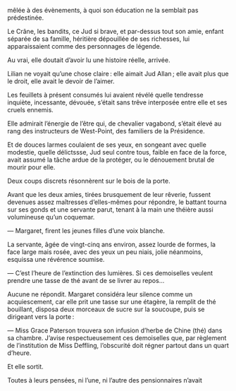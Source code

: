 mêlée à des évènements, à quoi son éducation ne la semblait pas prédestinée.

Le Crâne, les bandits, ce Jud si brave, et par-dessus tout son amie, enfant
séparée de sa famille, héritière dépouillée de ses richesses, lui
apparaissaient comme des personnages de légende.

Au vrai, elle doutait d’avoir lu une histoire réelle, arrivée.

Lilian ne voyait qu’une chose claire : elle aimait Jud Allan ; elle avait plus que le droit, elle avait le devoir de l’aimer.

Les feuillets à présent consumés lui avaient révélé quelle tendresse inquiète, incessante, dévouée, s’était sans trêve interposée entre elle et ses cruels ennemis.

Elle admirait l’énergie de l’être qui, de chevalier vagabond, s’était élevé au rang des instructeurs de West-Point, des familiers de la Présidence.

Et de douces larmes coulaient de ses yeux, en songeant avec quelle modestie, quelle délictssse, Jud seul contre tous, faible en face de la force,
avait assumé la tâche ardue de la protéger, ou le dénouement brutal de
mourir pour elle.

Deux coups discrets résonnèrent sur le bois de la porte.

Avant que les deux amies, tirées brusquement de leur rêverie, fussent
devenues assez maîtresses d’elles-mêmes pour répondre, le battant tourna
sur ses gonds et une servante parut, tenant à la main une théière aussi
volumineuse qu’un coquemar.

— Margaret, firent les jeunes filles d’une voix blanche.

La servante, âgée de vingt-cinq ans environ, assez lourde de formes, la face
large mais rosée, avec des yeux un peu niais, jolie néanmoins, esquissa une
révérence soumise.

— C’est l’heure de l’extinction des lumières. Si ces demoiselles veulent prendre une tasse de thé avant de se livrer au repos...

Aucune ne répondit. Margaret considéra leur silence comme un acquiescement,
car elle prit une tasse sur une étagère, la remplit de thé bouillant, disposa deux morceaux de sucre sur la soucoupe, puis se dirigeant vers la
porte : 

— Miss Grace Paterson trouvera son infusion d’herbe de Chine (thé) dans sa
chambre. J’avise respectueusement ces demoiselles que, par règlement de l’institution de Miss Deffling, l’obscurité doit régner partout dans un
quart d’heure.

Et elle sortit.

Toutes à leurs pensées, ni l’une, ni l’autre des pensionnaires n’avait
